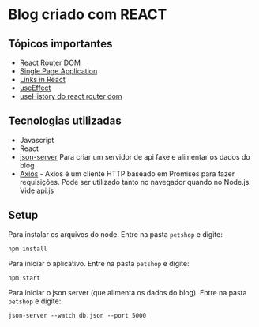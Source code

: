 # Blog criado com REACT

## Tópicos importantes
* [React Router DOM](https://www.npmjs.com/package/react-router-dom)
* [Single Page Application](./notas-de-aula/aula%2002.04%20-%20single%20page%20application.md)
* [Links in React](./notas-de-aula/aula%2003.05%20-%20Links%20in%20React.md)
* [useEffect](./notas-de-aula/useEffect.md)
* [useHistory do react router dom](./notas-de-aula/aula%2004.4%20-%20useHistory.md)

## Tecnologias utilizadas
* Javascript
* React
* [json-server](https://www.npmjs.com/package/json-server) Para criar um servidor de api fake e alimentar os dados do blog
* [Axios](https://www.npmjs.com/package/axios) - Axios é um cliente HTTP baseado em Promises para fazer requisições. Pode ser utilizado tanto no navegador quando no Node.js. Vide [api.js](./petshop/src/api/api.js)


## Setup
Para instalar os arquivos do node. Entre na pasta `petshop` e digite:
```
npm install
```

Para iniciar o aplicativo. Entre na pasta `petshop` e digite:
```
npm start
```
Para iniciar o json server (que alimenta os dados do blog). Entre na pasta `petshop` e digite:
```
json-server --watch db.json --port 5000
```
